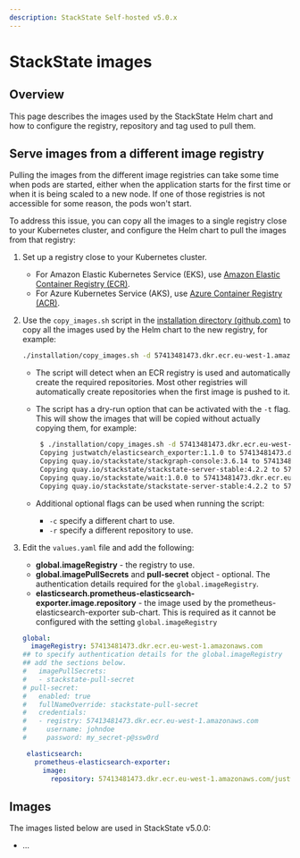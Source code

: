 ```yaml
---
description: StackState Self-hosted v5.0.x
---
```


# StackState images

## Overview

This page describes the images used by the StackState Helm chart and how to configure the registry, repository and tag used to pull them.

## Serve images from a different image registry

Pulling the images from the different image registries can take some time when pods are started, either when the application starts for the first time or when it is being scaled to a new node. If one of those registries is not accessible for some reason, the pods won't start.

To address this issue, you can copy all the images to a single registry close to your Kubernetes cluster, and configure the Helm chart to pull the images from that registry:

1. Set up a registry close to your Kubernetes cluster.
   * For Amazon Elastic Kubernetes Service (EKS), use [Amazon Elastic Container Registry (ECR)](https://aws.amazon.com/ecr/).
   * For Azure Kubernetes Service (AKS), use [Azure Container Registry (ACR)](https://azure.microsoft.com/en-us/services/container-registry/).
2. Use the `copy_images.sh` script in the [installation directory (github.com)](https://github.com/StackVista/helm-charts/tree/master/stable/stackstate/installation) to copy all the images used by the Helm chart to the new registry, for example:

    ```bash
    ./installation/copy_images.sh -d 57413481473.dkr.ecr.eu-west-1.amazonaws.com

    ```

    * The script will detect when an ECR registry is used and automatically create the required repositories. Most other registries will automatically create repositories when the first image is pushed to it.
    *   The script has a dry-run option that can be activated with the `-t` flag. This will show the images that will be copied without actually copying them, for example:

        ```bash
         $ ./installation/copy_images.sh -d 57413481473.dkr.ecr.eu-west-1.amazonaws.com -t
         Copying justwatch/elasticsearch_exporter:1.1.0 to 57413481473.dkr.ecr.eu-west-1.amazonaws.com/justwatch/elasticsearch_exporter:1.1.0 (dry-run)
         Copying quay.io/stackstate/stackgraph-console:3.6.14 to 57413481473.dkr.ecr.eu-west-1.amazonaws.com/stackstate/stackgraph-console:3.6.14 (dry-run)
         Copying quay.io/stackstate/stackstate-server-stable:4.2.2 to 57413481473.dkr.ecr.eu-west-1.amazonaws.com/stackstate/stackstate-server-stable:4.2.2 (dry-run)
         Copying quay.io/stackstate/wait:1.0.0 to 57413481473.dkr.ecr.eu-west-1.amazonaws.com/stackstate/wait:1.0.0 (dry-run)
         Copying quay.io/stackstate/stackstate-server-stable:4.2.2 to 57413481473.dkr.ecr.eu-west-1.amazonaws.com/stackstate/stackstate-server-stable:4.2.2 (dry-run)

        ```
    * Additional optional flags can be used when running the script:
      * `-c` specify a different chart to use.
      * `-r` specify a different repository to use.
3. Edit the `values.yaml` file and add the following:
   * **global.imageRegistry** - the registry to use.
   * **global.imagePullSecrets** and **pull-secret** object - optional. The authentication details required for the `global.imageRegistry`.
   * **elasticsearch.prometheus-elasticsearch-exporter.image.repository** - the image used by the prometheus-elasticsearch-exporter sub-chart. This is required as it cannot be configured with the setting `global.imageRegistry`
    ```yaml
    global:
      imageRegistry: 57413481473.dkr.ecr.eu-west-1.amazonaws.com
    ## to specify authentication details for the global.imageRegistry
    ## add the sections below.
    #   imagePullSecrets:
    #   - stackstate-pull-secret
    # pull-secret:
    #   enabled: true
    #   fullNameOverride: stackstate-pull-secret
    #   credentials:
    #   - registry: 57413481473.dkr.ecr.eu-west-1.amazonaws.com
    #     username: johndoe
    #     password: my_secret-p@ssw0rd
   
     elasticsearch:
       prometheus-elasticsearch-exporter:
         image:
           repository: 57413481473.dkr.ecr.eu-west-1.amazonaws.com/justwatch/elasticsearch_exporter
    ```

## Images

The images listed below are used in StackState v5.0.0:

* ...
